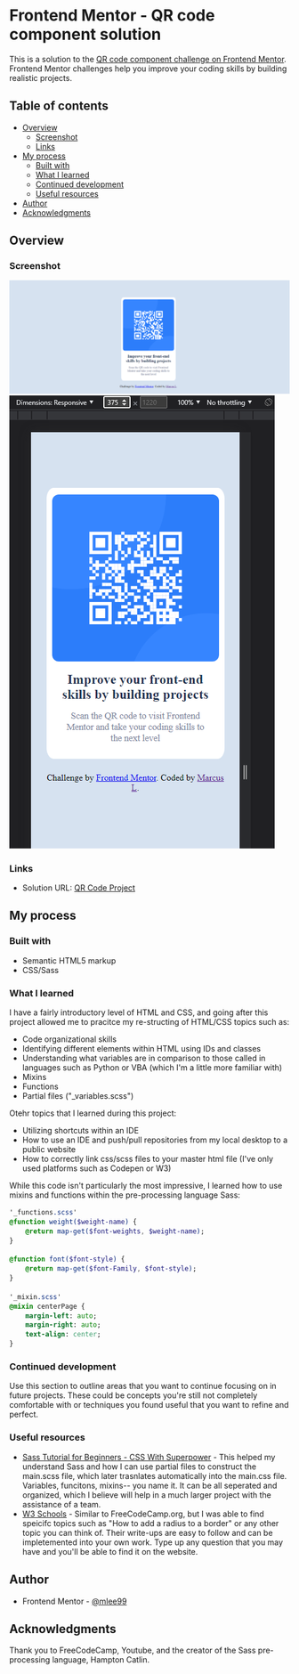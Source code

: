 # Frontend Mentor - QR code component solution

This is a solution to the [QR code component challenge on Frontend Mentor](https://www.frontendmentor.io/challenges/qr-code-component-iux_sIO_H). Frontend Mentor challenges help you improve your coding skills by building realistic projects. 

## Table of contents

- [Overview](#overview)
  - [Screenshot](#screenshot)
  - [Links](#links)
- [My process](#my-process)
  - [Built with](#built-with)
  - [What I learned](#what-i-learned)
  - [Continued development](#continued-development)
  - [Useful resources](#useful-resources)
- [Author](#author)
- [Acknowledgments](#acknowledgments)

## Overview

### Screenshot

![Desktop Image](https://github.com/mlee99/qrCodeProject/blob/main/images/screenshot-desktop.png)
![Mobile Image](https://github.com/mlee99/qrCodeProject/blob/main/images/screenshot-mobile.png)

### Links

- Solution URL: [QR Code Project](https://github.com/mlee99/qrCodeProject)

## My process

### Built with

- Semantic HTML5 markup
- CSS/Sass

### What I learned

I have a fairly introductory level of HTML and CSS, and going after this project allowed me to pracitce my re-structing of HTML/CSS topics such as:
  - Code organizational skills
  - Identifying different elements within HTML using IDs and classes
  - Understanding what variables are in comparison to those called in languages such as Python or VBA (which I'm a little more familiar with)
  - Mixins
  - Functions
  - Partial files ("_variables.scss")

Otehr topics that I learned during this project:
  - Utilizing shortcuts within an IDE
  - How to use an IDE and push/pull repositories from my local desktop to a public website
  - How to correctly link css/scss files to your master html file (I've only used platforms such as Codepen or W3)

While this code isn't particularly the most impressive, I learned how to use mixins and functions within the pre-processing language Sass:

```sass
'_functions.scss'
@function weight($weight-name) {
    @return map-get($font-weights, $weight-name);
}

@function font($font-style) {
    @return map-get($font-Family, $font-style);
}

'_mixin.scss'
@mixin centerPage {
    margin-left: auto;
    margin-right: auto;
    text-align: center;
}
```

### Continued development

Use this section to outline areas that you want to continue focusing on in future projects. These could be concepts you're still not completely comfortable with or techniques you found useful that you want to refine and perfect.


### Useful resources

- [Sass Tutorial for Beginners - CSS With Superpower](https://www.youtube.com/watch?v=_a5j7KoflTs&ab_channel=freeCodeCamp.org) - This helped my understand Sass and how I can use partial files to construct the main.scss file, which later trasnlates automatically into the main.css file. Variables, funcitons, mixins-- you name it. It can be all seperated and organized, which I believe will help in a much larger project with the assistance of a team.
- [W3 Schools](https://www.w3schools.com/) - Similar to FreeCodeCamp.org, but I was able to find speicifc topics such as "How to add a radius to a border" or any other topic you can think of. Their write-ups are easy to follow and can be impletemented into your own work. Type up any question that you may have and you'll be able to find it on the website.


## Author

- Frontend Mentor - [@mlee99](https://www.frontendmentor.io/profile/mlee99)

## Acknowledgments

Thank you to FreeCodeCamp, Youtube, and the creator of the Sass pre-processing language, Hampton Catlin.
